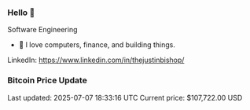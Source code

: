 ### Hello 🤙  

Software Engineering

- 🔭 I love computers, finance, and building things.
  
LinkedIn: https://www.linkedin.com/in/thejustinbishop/  



















































































































































































































































































































































































































































































































































































































































































































































































































### Bitcoin Price Update
Last updated: 2025-07-07 18:33:16 UTC
Current price: $107,722.00 USD
